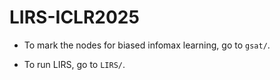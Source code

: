 # LIRS-ICLR2025

- To mark the nodes for biased infomax learning, go to `gsat/`.

- To run LIRS, go to `LIRS/`.
